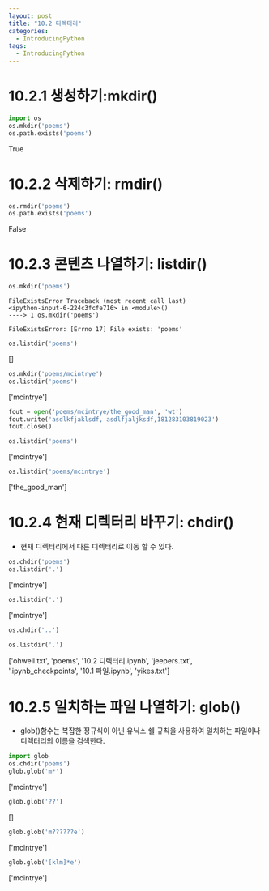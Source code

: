 ```yaml
---
layout: post
title: "10.2 디렉터리"
categories:
  - IntroducingPython
tags:
  - IntroducingPython
---
```


# 10.2.1 생성하기:mkdir()
```python
import os
os.mkdir('poems')
os.path.exists('poems')
```
True
# 10.2.2 삭제하기: rmdir()
```python
os.rmdir('poems')
os.path.exists('poems')
```
False
# 10.2.3 콘텐츠 나열하기: listdir()
```python
os.mkdir('poems')
```

```
FileExistsError Traceback (most recent call last)
<ipython-input-6-224c3fcfe716> in <module>()
----> 1 os.mkdir('poems')

FileExistsError: [Errno 17] File exists: 'poems'
```

```python
os.listdir('poems')
```
[]
```python
os.mkdir('poems/mcintrye')
os.listdir('poems')
```
['mcintrye']
```python
fout = open('poems/mcintrye/the_good_man', 'wt')
fout.write('asdlkfjaklsdf, asdlfjaljksdf,181283103819023')
fout.close()
```
```python
os.listdir('poems')
```
['mcintrye']
```python
os.listdir('poems/mcintrye')
```
['the_good_man']
# 10.2.4 현재 디렉터리 바꾸기: chdir()
* 현재 디렉터리에서 다른 디렉터리로 이동 할 수 있다.
```python
os.chdir('poems')
os.listdir('.')
```
['mcintrye']
```python
os.listdir('.')
```
['mcintrye']
```python
os.chdir('..')
```
```python
os.listdir('.')
```
['ohwell.txt',
'poems',
'10.2 디렉터리.ipynb',
'jeepers.txt',
'.ipynb_checkpoints',
'10.1 파일.ipynb',
'yikes.txt']
# 10.2.5 일치하는 파일 나열하기: glob()
* glob()함수는 복잡한 정규식이 아닌 유닉스 쉘 규칙을 사용하여 일치하는 파일이나 디렉터리의 이름을 검색한다.
```python
import glob
os.chdir('poems')
glob.glob('m*')
```
['mcintrye']
```python
glob.glob('??')
```
[]
```python
glob.glob('m??????e')
```
['mcintrye']
```python
glob.glob('[klm]*e')
```
['mcintrye']
